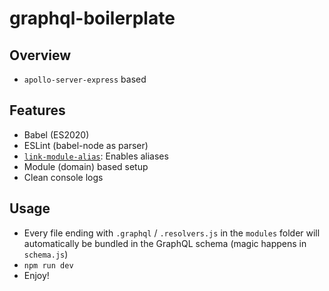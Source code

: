 # graphql-boilerplate

## Overview

* `apollo-server-express` based

## Features

* Babel (ES2020)
* ESLint (babel-node as parser)
* [`link-module-alias`](https://github.com/Rush/link-module-alias): Enables aliases
* Module (domain) based setup
* Clean console logs

## Usage

* Every file ending with `.graphql` / `.resolvers.js` in the `modules` folder will automatically be bundled in the GraphQL schema (magic happens in `schema.js`)
* `npm run dev`
* Enjoy!
